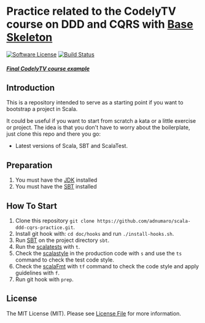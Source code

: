 # Practice related to the CodelyTV course on DDD and CQRS with [Base Skeleton](https://github.com/CodelyTV/scala-basic-skeleton)
 
[![Software License][ico-license]][link-license]
[![Build Status][ico-travis]][link-travis] 

##### [Final CodelyTV course example](https://github.com/CodelyTV/scala-ddd-example) 

## Introduction

This is a repository intended to serve as a starting point if you want to bootstrap a project in Scala.
 
It could be useful if you want to start from scratch a kata or a little exercise or project. The idea is that you don't have to worry about the boilerplate, just clone this repo and there you go:
* Latest versions of Scala, SBT and ScalaTest.

## Preparation

1. You must have the [JDK](https://www.oracle.com/technetwork/java/javase/downloads/jdk13-downloads-5672538.html) installed
2. You must have the [SBT](https://www.scala-sbt.org/download.html) installed

## How To Start

1. Clone this repository `git clone https://github.com/adnumaro/scala-ddd-cqrs-practice.git`.
2. Install git hook with: `cd doc/hooks` and run `./install-hooks.sh`.
3. Run [SBT](http://www.scala-sbt.org/) on the project directory `sbt`.
4. Run the [scalatests](http://www.scalatest.org/) with `t`.
5. Check the [scalastyle](http://www.scalastyle.org/) in the production code with `s` and use the `ts` command to check the test code style.
6. Check the [scalaFmt](http://scalafmt.org) with `tf` command to check the code style and apply guidelines with `f`. 
7. Run git hook with `prep`.

## License

The MIT License (MIT). Please see [License File][link-license] for more information.

[ico-license]: https://img.shields.io/badge/license-MIT-brightgreen.svg?style=flat-square
[ico-travis]: https://img.shields.io/travis/CodelyTV/scala_bootstrap/master.svg?style=flat-square

[link-license]: LICENSE
[link-travis]: https://travis-ci.org/CodelyTV/scala_bootstrap

